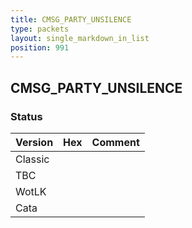 ```yaml
---
title: CMSG_PARTY_UNSILENCE
type: packets
layout: single_markdown_in_list
position: 991
---
```


## CMSG_PARTY_UNSILENCE

### Status

Version | Hex | Comment
---------- | ---------- | ---------- 
Classic |  |  
TBC |  |  
WotLK |  |  
Cata |  |  
